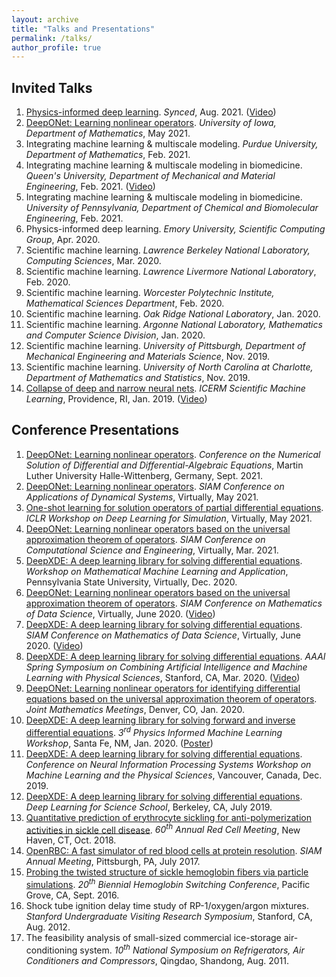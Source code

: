 ```yaml
---
layout: archive
title: "Talks and Presentations"
permalink: /talks/
author_profile: true
---
```


<!-- {% if site.talkmap_link == true %}

<p style="text-decoration:underline;"><a href="/talkmap.html">See a map of all the places I've given a talk!</a></p>

{% endif %}

{% for post in site.talks reversed %}
  {% include archive-single-talk.html %}
{% endfor %} -->

## Invited Talks

1. [Physics-informed deep learning](http://lululxvi.github.io/files/talks/2021Synced.pdf). *Synced*, Aug. 2021. ([Video](https://jmq.h5.xeknow.com/s/1sxJEl))
1. [DeepONet: Learning nonlinear operators](http://lululxvi.github.io/files/talks/2021UIowa.pdf). *University of Iowa, Department of Mathematics*, May 2021.
1. Integrating machine learning & multiscale modeling. *Purdue University, Department of Mathematics*, Feb. 2021.
1. Integrating machine learning & multiscale modeling in biomedicine. *Queen's University, Department of Mechanical and Material Engineering*, Feb. 2021. ([Video](https://www.youtube.com/watch?v=JXwLxE6VV4E))
1. Integrating machine learning & multiscale modeling in biomedicine. *University of Pennsylvania, Department of Chemical and Biomolecular Engineering*, Feb. 2021.
1. Physics-informed deep learning. *Emory University, Scientific Computing Group*, Apr. 2020.
1. Scientific machine learning. *Lawrence Berkeley National Laboratory, Computing Sciences*, Mar. 2020.
1. Scientific machine learning. *Lawrence Livermore National Laboratory*, Feb. 2020.
1. Scientific machine learning. *Worcester Polytechnic Institute, Mathematical Sciences Department*, Feb. 2020.
1. Scientific machine learning. *Oak Ridge National Laboratory*, Jan. 2020.
1. Scientific machine learning. *Argonne National Laboratory, Mathematics and Computer Science Division*, Jan. 2020.
1. Scientific machine learning. *University of Pittsburgh, Department of Mechanical Engineering and Materials Science*, Nov. 2019.
1. Scientific machine learning. *University of North Carolina at Charlotte, Department of Mathematics and Statistics*, Nov. 2019.
1. [Collapse of deep and narrow neural nets](http://lululxvi.github.io/files/talks/2019icerm.pdf). *ICERM Scientific Machine Learning*, Providence, RI, Jan. 2019. ([Video](https://icerm.brown.edu/video_archive/?play=1812))

## Conference Presentations

1. [DeepONet: Learning nonlinear operators](http://lululxvi.github.io/files/talks/2021NUMDIFF.pdf). *Conference on the Numerical Solution of Differential and Differential-Algebraic Equations*, Martin Luther University Halle-Wittenberg, Germany, Sept. 2021.
1. [DeepONet: Learning nonlinear operators](http://lululxvi.github.io/files/talks/2021SIAMDS.pdf). *SIAM Conference on Applications of Dynamical Systems*, Virtually, May 2021.
1. [One-shot learning for solution operators of partial differential equations](http://lululxvi.github.io/files/posters/2021ICLR.pdf). *ICLR Workshop on Deep Learning for Simulation*, Virtually, May 2021.
1. [DeepONet: Learning nonlinear operators based on the universal approximation theorem of operators](http://lululxvi.github.io/files/talks/2021SIAMCSE.pdf). *SIAM Conference on Computational Science and Engineering*, Virtually, Mar. 2021.
1. [DeepXDE: A deep learning library for solving differential equations](http://lululxvi.github.io/files/posters/2020PSU.pdf). *Workshop on Mathematical Machine Learning and Application*, Pennsylvania State University, Virtually, Dec. 2020.
1. [DeepONet: Learning nonlinear operators based on the universal approximation theorem of operators](http://lululxvi.github.io/files/talks/2020SIAMMDS_MS1.pdf). *SIAM Conference on Mathematics of Data Science*, Virtually, June 2020. ([Video](https://siam9-my.sharepoint.com/:f:/g/personal/moore_siam_org/EozlWBNiYY9Alq_4TdmXwjgBBkTubUjgbHc5T_XGSxe0og))
1. [DeepXDE: A deep learning library for solving differential equations](http://lululxvi.github.io/files/talks/2020SIAMMDS_MS70.pdf). *SIAM Conference on Mathematics of Data Science*, Virtually, June 2020. ([Video](https://www.youtube.com/watch?v=bvL5T6DANwg&list=LLh3X9odDeghdrEfyyQU2MUw&index=2&t=6945s))
1. [DeepXDE: A deep learning library for solving differential equations](http://lululxvi.github.io/files/talks/2020AAAI.pdf). *AAAI Spring Symposium on Combining Artificial Intelligence and Machine Learning with Physical Sciences*, Stanford, CA, Mar. 2020. ([Video](https://www.youtube.com/watch?v=Wfgr1pMA9fY&list=PL1e3Jic2_DwwJQ528agJYMEpA0oMaDSA9&index=13))
1. [DeepONet: Learning nonlinear operators for identifying differential equations based on the universal approximation theorem of operators](http://lululxvi.github.io/files/talks/2020JMM.pdf). *Joint Mathematics Meetings*, Denver, CO, Jan. 2020.
1. [DeepXDE: A deep learning library for solving forward and inverse differential equations](http://lululxvi.github.io/files/talks/2020PIML.pdf). *3<sup>rd</sup> Physics Informed Machine Learning Workshop*, Santa Fe, NM, Jan. 2020. ([Poster](http://lululxvi.github.io/files/posters/2020PIML.pdf))
1. [DeepXDE: A deep learning library for solving differential equations](http://lululxvi.github.io/files/posters/2019NIPS.pdf). *Conference on Neural Information Processing Systems Workshop on Machine Learning and the Physical Sciences*, Vancouver, Canada, Dec. 2019.
1. [DeepXDE: A deep learning library for solving differential equations](http://lululxvi.github.io/files/posters/2019DL4Sci.pdf). *Deep Learning for Science School*, Berkeley, CA, July 2019.
1. [Quantitative prediction of erythrocyte sickling for anti-polymerization activities in sickle cell disease](http://lululxvi.github.io/files/posters/2018rbc.pdf). *60<sup>th</sup> Annual Red Cell Meeting*, New Haven, CT, Oct. 2018.
1. [OpenRBC: A fast simulator of red blood cells at protein resolution](http://lululxvi.github.io/files/talks/2017siam.pdf). *SIAM Annual Meeting*, Pittsburgh, PA, July 2017.
1. [Probing the twisted structure of sickle hemoglobin fibers via particle simulations](http://lululxvi.github.io/files/posters/2016HBSW.pdf). *20<sup>th</sup> Biennial Hemoglobin Switching Conference*, Pacific Grove, CA, Sept. 2016.
1. Shock tube ignition delay time study of RP-1/oxygen/argon mixtures. *Stanford Undergraduate Visiting Research Symposium*, Stanford, CA, Aug. 2012.
1. The feasibility analysis of small-sized commercial ice-storage air-conditioning system. *10<sup>th</sup> National Symposium on Refrigerators, Air Conditioners and Compressors*, Qingdao, Shandong, Aug. 2011.
